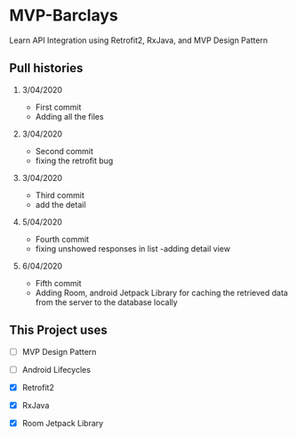 # MVP-Barclays
Learn API Integration using Retrofit2, RxJava, and MVP Design Pattern

## Pull histories

1. 3/04/2020
   - First commit
   - Adding all the files
   
2. 3/04/2020
   - Second commit
   - fixing the retrofit bug

3. 3/04/2020
   - Third commit
   - add the detail
   
4. 5/04/2020
   - Fourth commit
   - fixing unshowed responses in list
   -adding detail view

5. 6/04/2020
   - Fifth commit
   - Adding Room, android Jetpack Library for caching the retrieved data from the server to the database locally

## This Project uses

- [ ] MVP Design Pattern
- [ ] Android Lifecycles

- [x] Retrofit2
- [x] RxJava
- [x] Room Jetpack Library
